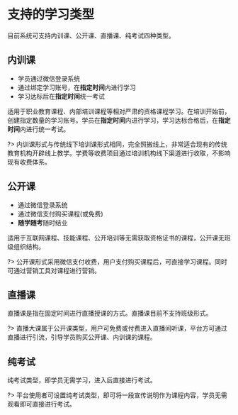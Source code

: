 # 支持的学习类型

目前系统可支持内训课、公开课、直播课、纯考试四种类型。

## 内训课
- 学员通过微信登录系统
- 通过绑定学习账号，在**指定时间**内进行学习
- 学习达标后在**指定时间**统一考试

适用于职业教育课程、内部培训课程等相对严肃的资格课程学习。在培训开始前，创建指定数量的学习账号。学员在**指定时间**内进行学习，学习达标合格后，在**指定时间**内进行统一考试。

?> 内训课形式与传统线下培训课形式相同，完全照搬线上，非常适合现有的传统教育机构开辟线上教学。学费等收费项目通过培训机构线下渠道进行收取，不影响现有收费体系。

## 公开课
- 通过微信登录系统
- 通过微信支付购买课程(或免费)
- **随学随考**随时结业

适用于互联网课程、技能课程、公开培训等无需获取资格证书的课程，公开课无班级组织结构。

?> 公开课形式采用微信支付收费，用户支付购买课程后，可直接学习课程。同时可通过营销工具对课程进行营销。

## 直播课

直播课是指在固定时间进行直播授课的方式。直播课目前不支持班级形式。

?> 直播大课属于公开课类型，用户可免费或付费进入直播间听课，平台方可通过直播进行引流，引导学员购买公开课、内训课的课程。

## 纯考试

纯考试类型，即学员无需学习，进入后直接进行考试。

?> 平台使用者可设置纯考试类型，即可将一段宣传说明作为课程内容，学员无需观看即可直接进行考试。

